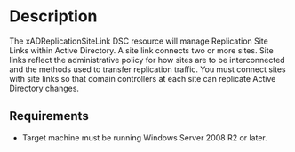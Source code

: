 # Description

The xADReplicationSiteLink DSC resource will manage Replication Site Links within Active Directory. A site link connects two or more sites. Site links reflect the administrative policy for how sites are to be interconnected and the methods used to transfer replication traffic. You must connect sites with site links so that domain controllers at each site can replicate Active Directory changes. 

## Requirements

* Target machine must be running Windows Server 2008 R2 or later.
